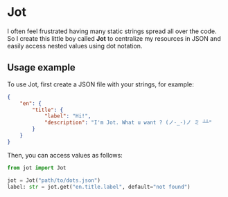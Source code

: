 # Jot

I often feel frustrated having many static strings spread all over the code.  
So I create this little boy called **Jot** to centralize my resources in JSON and easily access nested values using dot notation.

## Usage example

To use Jot, first create a JSON file with your strings, for example:

```json
{
    "en": {
        "title": {
            "label": "Hi!",
            "description": "I'm Jot. What u want ? (ノ-_-)ノ ミ ┴┴"
        }
    }
}

```

Then, you can access values as follows:

```python
from jot import Jot

jot = Jot("path/to/dots.json")
label: str = jot.get("en.title.label", default="not found")
```
